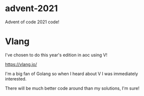 # advent-2021
Advent of code 2021 code!

# Vlang
I've chosen to do this year's edition in aoc using V!

https://vlang.io/

I'm a big fan of Golang so when I heard about V I was immediately interested.

There will be much better code around than my solutions, I'm sure!
